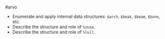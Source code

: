 #arvo 

- Enumerate and apply internal data structures:  `$arch`, `$beak`, `$beam`, `$bone`, etc.
- Describe the structure and role of `%zuse`.
- Describe the structure and role of `%lull`.
